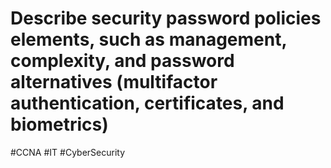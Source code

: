 # Describe security password policies elements, such as management, complexity, and password alternatives (multifactor authentication, certificates, and biometrics)
#CCNA #IT #CyberSecurity 